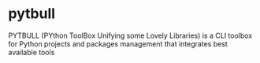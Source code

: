 # pytbull
PYTBULL (PYthon ToolBox Unifying some Lovely Libraries) is a CLI toolbox for Python projects and packages management that integrates best available tools
